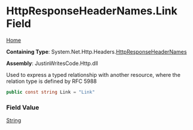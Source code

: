 # HttpResponseHeaderNames\.Link Field

[Home](../../../../README.md)

**Containing Type**: System\.Net\.Http\.Headers\.[HttpResponseHeaderNames](../README.md)

**Assembly**: JustinWritesCode\.Http\.dll

  
Used to express a typed relationship with another resource, where the relation type is defined by RFC 5988

```csharp
public const string Link = "Link"
```

### Field Value

[String](https://docs.microsoft.com/en-us/dotnet/api/system.string)

